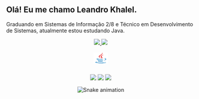   ## Olá! Eu me chamo Leandro Khalel. 
  Graduando em Sistemas de Informação 2/8 e Técnico em Desenvolvimento de Sistemas, atualmente estou estudando Java.

 <div align="center">
  <a href="https://github.com/leopimentl">
<img height="160em" src="https://github-readme-stats.vercel.app/api?username=leopimentl &show_icons=true&theme=omni&count_private=TRUE&include_all_commits=true&text_color=ed9acc">
  <img height="160em" src="https://github-readme-stats.vercel.app/api/top-langs/?username=palomaselva&langs_count=7&theme=omni&layout=compact&text_color=fab6df&count_private=true">
<div align="center" style="display: inline_block"><br>
  <img align="center" alt="Leandro Khalel - JAVA" height="30" width="40" src="https://raw.githubusercontent.com/devicons/devicon/master/icons/java/java-original.svg">
          
</div>
  
  ##
  
 <div align="center"> 
  <a href="https://www.instagram.com/leopimentl/" target="_blank"><img src="https://img.shields.io/badge/-Instagram-%23E4405F?style=for-the-badge&logo=instagram&logoColor=white" target="_blank"></a>
  <a href = "malito:leandrokhalelpimentel@gmail.com" target="_blank"><img src="https://img.shields.io/badge/-Gmail-%23333?style=for-the-badge&logo=gmail&logoColor=white" target="_blank"></a>
  <a href="https://www.linkedin.com/in/leandrokhalel/" target="_blank"><img src="https://img.shields.io/badge/-LinkedIn-%230077B5?style=for-the-badge&logo=linkedin&logoColor=white" target="_blank"></a> 
   
   ![Snake animation](https://github.com/leopimentl/leopimentl/blob/output/github-contribution-grid-snake.svg)
</div>
